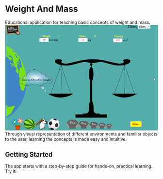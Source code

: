 # Weight And Mass 
Educational application for teaching basic concepts of weight and mass.
![Screenshot](/images/readme_screenshot.png?raw=true)
Through visual representation of different environments and familiar objects to the user, learning the concepts is made easy and intuitive.

## Getting Started
The app starts with a step-by-step guide for hands-on, practical learning. Try it!
